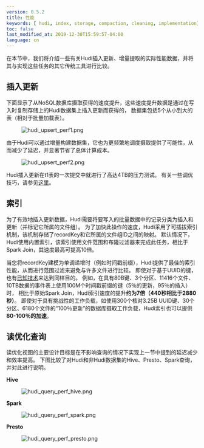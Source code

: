 ```yaml
---
version: 0.5.2
title: 性能
keywords: [ hudi, index, storage, compaction, cleaning, implementation]
toc: false
last_modified_at: 2019-12-30T15:59:57-04:00
language: cn
---
```


在本节中，我们将介绍一些有关Hudi插入更新、增量提取的实际性能数据，并将其与实现这些任务的其它传统工具进行比较。

## 插入更新

下面显示了从NoSQL数据库摄取获得的速度提升，这些速度提升数据是通过在写入时复制存储上的Hudi数据集上插入更新而获得的，
数据集包括5个从小到大的表（相对于批量加载表）。

<figure>
    <img className="docimage" src="/assets/images/hudi_upsert_perf1.png" alt="hudi_upsert_perf1.png"  />
</figure>

由于Hudi可以通过增量构建数据集，它也为更频繁地调度摄取提供了可能性，从而减少了延迟，并显著节省了总体计算成本。

<figure>
    <img className="docimage" src="/assets/images/hudi_upsert_perf2.png" alt="hudi_upsert_perf2.png"  />
</figure>

Hudi插入更新在t1表的一次提交中就进行了高达4TB的压力测试。
有关一些调优技巧，请参见[这里](https://cwiki.apache.org/confluence/display/HUDI/Tuning+Guide)。

## 索引

为了有效地插入更新数据，Hudi需要将要写入的批量数据中的记录分类为插入和更新（并标记它所属的文件组）。
为了加快此操作的速度，Hudi采用了可插拔索引机制，该机制存储了recordKey和它所属的文件组ID之间的映射。
默认情况下，Hudi使用内置索引，该索引使用文件范围和布隆过滤器来完成此任务，相比于Spark Join，其速度最高可提高10倍。

当您将recordKey建模为单调递增时（例如时间戳前缀），Hudi提供了最佳的索引性能，从而进行范围过滤来避免与许多文件进行比较。
即使对于基于UUID的键，也有[已知技术](https://www.percona.com/blog/2014/12/19/store-uuid-optimized-way/)来达到同样目的。
例如，在具有80B键、3个分区、11416个文件、10TB数据的事件表上使用100M个时间戳前缀的键（5％的更新，95％的插入）时，
相比于原始Spark Join，Hudi索引速度的提升**约为7倍（440秒相比于2880秒）**。
即使对于具有挑战性的工作负载，如使用300个核对3.25B UUID键、30个分区、6180个文件的“100％更新”的数据库摄取工作负载，Hudi索引也可以提供**80-100％的加速**。

## 读优化查询

读优化视图的主要设计目标是在不影响查询的情况下实现上一节中提到的延迟减少和效率提高。
下图比较了对Hudi和非Hudi数据集的Hive、Presto、Spark查询，并对此进行说明。

**Hive**

<figure>
    <img className="docimage" src="/assets/images/hudi_query_perf_hive.png" alt="hudi_query_perf_hive.png"  />
</figure>

**Spark**

<figure>
    <img className="docimage" src="/assets/images/hudi_query_perf_spark.png" alt="hudi_query_perf_spark.png"  />
</figure>

**Presto**

<figure>
    <img className="docimage" src="/assets/images/hudi_query_perf_presto.png" alt="hudi_query_perf_presto.png"  />
</figure>
